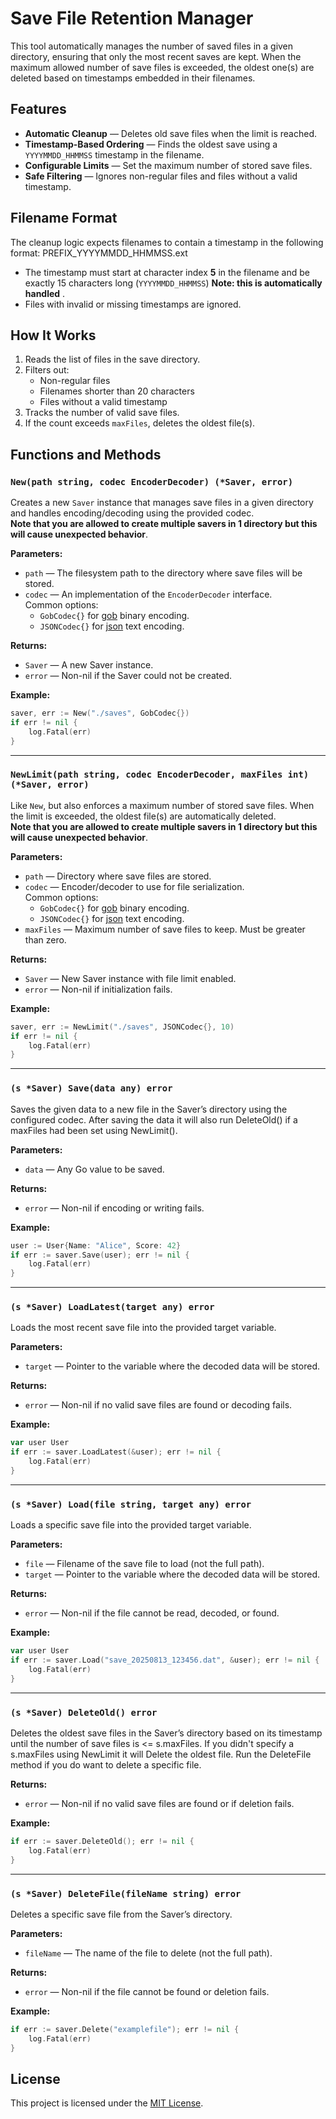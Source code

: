 # Save File Retention Manager

This tool automatically manages the number of saved files in a given directory, ensuring that only the most recent saves are kept. When the maximum allowed number of save files is exceeded, the oldest one(s) are deleted based on timestamps embedded in their filenames.

## Features

- **Automatic Cleanup** — Deletes old save files when the limit is reached.
- **Timestamp-Based Ordering** — Finds the oldest save using a `YYYYMMDD_HHMMSS` timestamp in the filename.
- **Configurable Limits** — Set the maximum number of stored save files.
- **Safe Filtering** — Ignores non-regular files and files without a valid timestamp.

## Filename Format

The cleanup logic expects filenames to contain a timestamp in the following format:
PREFIX_YYYYMMDD_HHMMSS.ext

- The timestamp must start at character index **5** in the filename and be exactly 15 characters long (`YYYYMMDD_HHMMSS`) **Note: this is automatically handled** .
- Files with invalid or missing timestamps are ignored.

## How It Works

1. Reads the list of files in the save directory.
2. Filters out:
   - Non-regular files
   - Filenames shorter than 20 characters
   - Files without a valid timestamp
3. Tracks the number of valid save files.
4. If the count exceeds `maxFiles`, deletes the oldest file(s).

## Functions and Methods

### `New(path string, codec EncoderDecoder) (*Saver, error)`
Creates a new `Saver` instance that manages save files in a given directory and handles encoding/decoding using the provided codec.                               
**Note that you are allowed to create multiple savers in 1 directory but this will cause unexpected behavior**.

**Parameters:**
- `path` — The filesystem path to the directory where save files will be stored.
- `codec` — An implementation of the `EncoderDecoder` interface.  
  Common options:
  - `GobCodec{}` for [gob](https://pkg.go.dev/encoding/gob) binary encoding.
  - `JSONCodec{}` for [json](https://pkg.go.dev/encoding/json) text encoding.

**Returns:**
- `Saver` — A new Saver instance.
- `error` — Non-nil if the Saver could not be created.

**Example:**
```go
saver, err := New("./saves", GobCodec{})
if err != nil {
    log.Fatal(err)
}
```

---

### `NewLimit(path string, codec EncoderDecoder, maxFiles int) (*Saver, error)`
Like `New`, but also enforces a maximum number of stored save files. When the limit is exceeded, the oldest file(s) are automatically deleted.                                          
**Note that you are allowed to create multiple savers in 1 directory but this will cause unexpected behavior**.

**Parameters:**
- `path` — Directory where save files are stored.
- `codec` — Encoder/decoder to use for file serialization.                                                                                  
  Common options:
  - `GobCodec{}` for [gob](https://pkg.go.dev/encoding/gob) binary encoding.
  - `JSONCodec{}` for [json](https://pkg.go.dev/encoding/json) text encoding.
- `maxFiles` — Maximum number of save files to keep. Must be greater than zero.

**Returns:**
- `Saver` — New Saver instance with file limit enabled.
- `error` — Non-nil if initialization fails.

**Example:**
```go
saver, err := NewLimit("./saves", JSONCodec{}, 10)
if err != nil {
    log.Fatal(err)
}
```

---

### `(s *Saver) Save(data any) error`
Saves the given data to a new file in the Saver’s directory using the configured codec.
After saving the data it will also run DeleteOld() if a maxFiles had been set using NewLimit().

**Parameters:**
- `data` — Any Go value to be saved.

**Returns:**
- `error` — Non-nil if encoding or writing fails.

**Example:**
```go
user := User{Name: "Alice", Score: 42}
if err := saver.Save(user); err != nil {
    log.Fatal(err)
}
```

---

### `(s *Saver) LoadLatest(target any) error`
Loads the most recent save file into the provided target variable.

**Parameters:**
- `target` — Pointer to the variable where the decoded data will be stored.

**Returns:**
- `error` — Non-nil if no valid save files are found or decoding fails.

**Example:**
```go
var user User
if err := saver.LoadLatest(&user); err != nil {
    log.Fatal(err)
}
```

---

### `(s *Saver) Load(file string, target any) error`
Loads a specific save file into the provided target variable.

**Parameters:**
- `file` — Filename of the save file to load (not the full path).
- `target` — Pointer to the variable where the decoded data will be stored.

**Returns:**
- `error` — Non-nil if the file cannot be read, decoded, or found.

**Example:**
```go
var user User
if err := saver.Load("save_20250813_123456.dat", &user); err != nil {
    log.Fatal(err)
}
```

---

### `(s *Saver) DeleteOld() error`
Deletes the oldest save files in the Saver’s directory based on its timestamp until the number of save files is <= s.maxFiles. If you didn't specify a s.maxFiles using NewLimit it will Delete the oldest file. Run the DeleteFile method if you do want to delete a specific file.

**Returns:**
- `error` — Non-nil if no valid save files are found or if deletion fails.

**Example:**
```go
if err := saver.DeleteOld(); err != nil {
    log.Fatal(err)
}
```

---

### `(s *Saver) DeleteFile(fileName string) error`
Deletes a specific save file from the Saver’s directory.

**Parameters:**
- `fileName` — The name of the file to delete (not the full path).

**Returns:**
- `error` — Non-nil if the file cannot be found or deletion fails.

**Example:**
```go
if err := saver.Delete("examplefile"); err != nil {
    log.Fatal(err)
}
```

## License

This project is licensed under the [MIT License](https://opensource.org/licenses/MIT).
